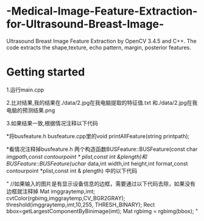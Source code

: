 # -Medical-Image-Feature-Extraction-for-Ultrasound-Breast-Image-
 Ultrasound Breast Image Feature Extraction by OpenCV 3.4.5 and C++. The code extracts the shape,texture, echo pattern, margin, posterior features.
 
 
 # Getting started
 
 
1.运行main.cpp


2.比对结果,我的结果在./data/2.jpg在我电脑提取的特征值.txt 和./data/2.jpg在我电脑的预测结果.png


3.如果结果一致,根据情况注释以下代码


*将busfeature.h busfeature.cpp里的void printAllFeature(string printpath);


*看情况注释掉busfeature.h 两个构造函数BUSFeature::BUSFeature(const char *imgpath,const contourpoint * plist,const int &plength)和 BUSFeature::BUSFeature(uchar* data,int width,int height,int format,const contourpoint *plist,const int & plength)
中的以下代码


   "
    //如果输入的图片是有显示设备信息的边框，需要通过以下代码去除，如果没有边框就注释掉
    Mat imggraytemp,imt;
    cvtColor(rgbimg,imggraytemp,CV_BGR2GRAY);
    threshold(imggraytemp,imt,10,255, THRESH_BINARY);
    Rect bbox=getLargestComponentByBinimage(imt);
    Mat rgbimg = rgbimg(bbox);
   "
